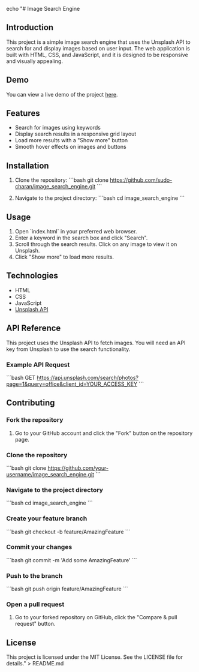 echo "# Image Search Engine

## Introduction

This project is a simple image search engine that uses the Unsplash API to search for and display images based on user input. The web application is built with HTML, CSS, and JavaScript, and it is designed to be responsive and visually appealing.

## Demo

You can view a live demo of the project [here](https://your-demo-link.com).

## Features

- Search for images using keywords
- Display search results in a responsive grid layout
- Load more results with a \"Show more\" button
- Smooth hover effects on images and buttons

## Installation

1. Clone the repository:
   \`\`\`bash
   git clone https://github.com/sudo-charan/image_search_engine.git
   \`\`\`

2. Navigate to the project directory:
   \`\`\`bash
   cd image_search_engine
   \`\`\`

## Usage

1. Open \`index.html\` in your preferred web browser.
2. Enter a keyword in the search box and click \"Search\".
3. Scroll through the search results. Click on any image to view it on Unsplash.
4. Click \"Show more\" to load more results.

## Technologies

- HTML
- CSS
- JavaScript
- [Unsplash API](https://unsplash.com/developers)

## API Reference

This project uses the Unsplash API to fetch images. You will need an API key from Unsplash to use the search functionality.

### Example API Request

\`\`\`bash
GET https://api.unsplash.com/search/photos?page=1&query=office&client_id=YOUR_ACCESS_KEY
\`\`\`

## Contributing

### Fork the repository

1. Go to your GitHub account and click the \"Fork\" button on the repository page.

### Clone the repository

\`\`\`bash
git clone https://github.com/your-username/image_search_engine.git
\`\`\`

### Navigate to the project directory

\`\`\`bash
cd image_search_engine
\`\`\`

### Create your feature branch

\`\`\`bash
git checkout -b feature/AmazingFeature
\`\`\`

### Commit your changes

\`\`\`bash
git commit -m 'Add some AmazingFeature'
\`\`\`

### Push to the branch

\`\`\`bash
git push origin feature/AmazingFeature
\`\`\`

### Open a pull request

1. Go to your forked repository on GitHub, click the \"Compare & pull request\" button.

## License

This project is licensed under the MIT License. See the LICENSE file for details." > README.md
